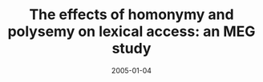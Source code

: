 ---
title: "The effects of homonymy and polysemy on lexical access: an MEG study"
collection: publications
permalink: /publication/2005_the-effects-of-homonymy-and-polysemy-on-lexical-ac
date: 2005-01-04
year: 2005
venue: 'Cognitive Brain Research'
authors: 'Beretta A, Fiorentino R, Poeppel D'
number: '47'
citation: 'Beretta A, Fiorentino R, Poeppel D (2005). The effects of homonymy and polysemy on lexical access: an MEG study. Cognitive Brain Research.'
category: 'article'
---